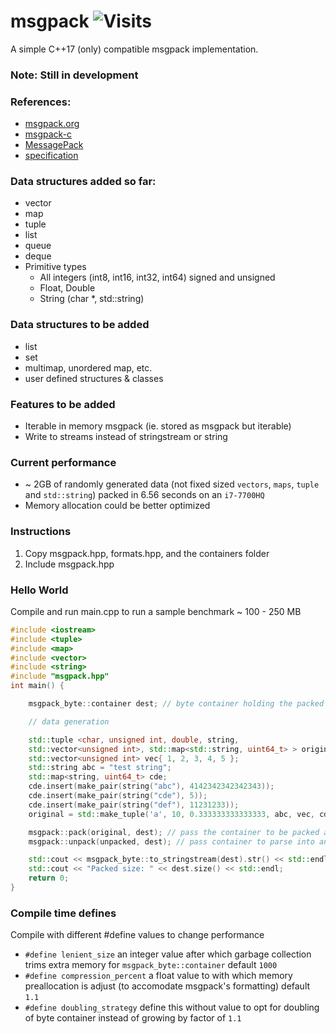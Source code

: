 # msgpack ![Visits](https://nkvnu62257.execute-api.ap-south-1.amazonaws.com/production?repo=msgpack)

A simple C++17 (only) compatible msgpack implementation.

### Note: Still in development

### References:

- [msgpack.org](https://msgpack.org/) 
- [msgpack-c](https://github.com/msgpack/msgpack-c)
- [MessagePack](https://github.com/mneumann/MessagePack)
- [specification](https://github.com/msgpack/msgpack/blob/master/spec.md)

### Data structures added so far:
- vector
- map
- tuple
- list
- queue
- deque
- Primitive types
    - All integers (int8, int16, int32, int64) signed and unsigned
    - Float, Double
    - String (char *, std::string)

### Data structures to be added
- list
- set
- multimap, unordered map, etc.
- user defined structures & classes


### Features to be added
- Iterable in memory msgpack (ie. stored as msgpack but iterable)
- Write to streams instead of stringstream or string

### Current performance
- ~ 2GB of randomly generated data (not fixed sized `vectors`, `maps`, `tuple` and `std::string`) packed in 6.56 seconds on an `i7-7700HQ`
- Memory allocation could be better optimized

### Instructions
1. Copy msgpack.hpp, formats.hpp, and the containers folder
2. Include msgpack.hpp

### Hello World
Compile and run main.cpp to run a sample benchmark ~ 100 - 250 MB
```cpp
#include <iostream>
#include <tuple>
#include <map>
#include <vector>
#include <string>
#include "msgpack.hpp"
int main() {

    msgpack_byte::container dest; // byte container holding the packed bytes

    // data generation

    std::tuple <char, unsigned int, double, string,
    std::vector<unsigned int>, std::map<std::string, uint64_t> > original, unpacked; // an example container to pack
    std::vector<unsigned int> vec{ 1, 2, 3, 4, 5 };
    std::string abc = "test string";
    std::map<string, uint64_t> cde;
    cde.insert(make_pair(string("abc"), 4142342342342343));
    cde.insert(make_pair(string("cde"), 5));
    cde.insert(make_pair(string("def"), 11231233));
    original = std::make_tuple('a', 10, 0.333333333333333, abc, vec, cde);

    msgpack::pack(original, dest); // pass the container to be packed and the byte container
    msgpack::unpack(unpacked, dest); // pass container to parse into and the byte container

    std::cout << msgpack_byte::to_stringstream(dest).str() << std::endl; // return a stringstream of the packed data (in hex)
    std::cout << "Packed size: " << dest.size() << std::endl;
    return 0;
}
```

### Compile time defines
Compile with different #define values to change performance
- `#define lenient_size` an integer value after which garbage collection trims extra memory for `msgpack_byte::container` default `1000`
- `#define compression_percent` a float value to with which memory preallocation is adjust (to accomodate msgpack's formatting) default `1.1`
- `#define doubling_strategy` define this without value to opt for doubling of byte container instead of growing by factor of `1.1`
